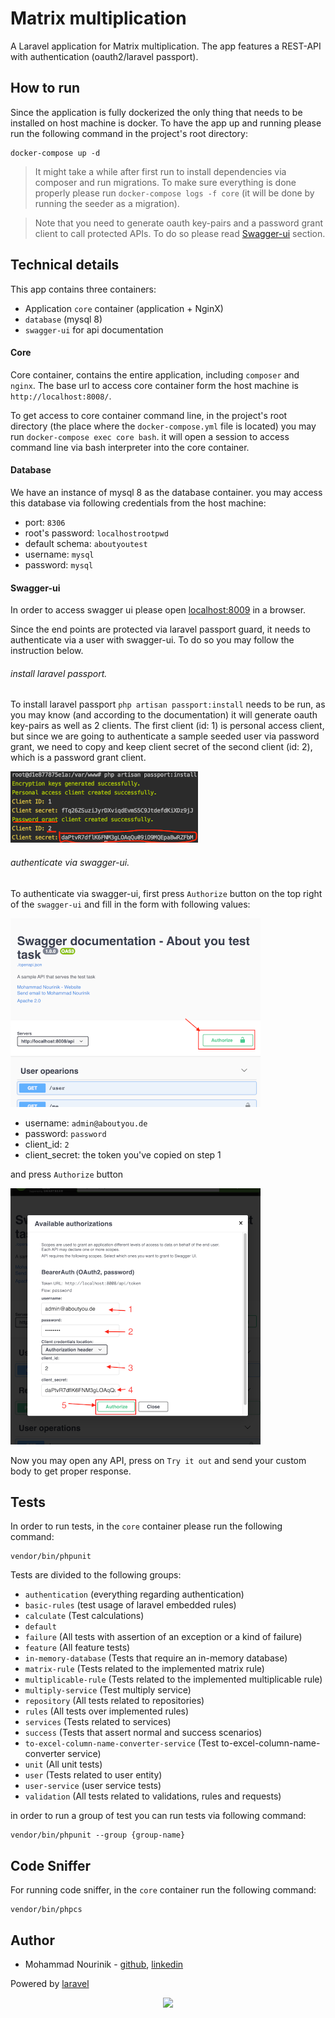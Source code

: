 # Matrix multiplication

A Laravel application for Matrix multiplication. The app features a REST-API with authentication (oauth2/laravel passport).

## How to run

Since the application is fully dockerized the only thing that needs to be installed on host machine is docker.
To have the app up and running please run the following command in the project's root directory:

```shell script
docker-compose up -d
```

> It might take a while after first run to install dependencies via composer and run migrations. To make sure 
> everything is done properly please run `docker-compose logs -f core` (it will be done by running the seeder
> as a migration).

> Note that you need to generate oauth key-pairs and a password grant client to call protected APIs. To do so please
> read [Swagger-ui](#swagger-ui) section.

## Technical details

This app contains three containers:

- Application `core` container (application + NginX)
- `database` (mysql 8)
- `swagger-ui` for api documentation

#### Core

Core container, contains the entire application, including `composer` and `nginx`. The base url to access core
container form the host machine is `http://localhost:8008/`.

To get access to core container command line, in the project's root directory (the place where the `docker-compose.yml`
file is located) you may run `docker-compose exec core bash`. it will open a session to access command line via bash 
interpreter into the core container.

#### Database

We have an instance of mysql 8 as the database container. you may access this database via following credentials from 
the host machine:

- port: `8306`
- root's password: `localhostrootpwd`
- default schema: `aboutyoutest`
- username: `mysql`
- password: `mysql`

#### Swagger-ui

In order to access swagger ui please open [localhost:8009](http://localhost:8009) in a browser.

Since the end points are protected via laravel passport guard, it needs to authenticate via a user with swagger-ui.
To do so you may follow the instruction below.

###### install laravel passport. 

To install laravel passport `php artisan passport:install` needs to be run, 
as you may know (and according to the documentation) it will generate oauth key-pairs as well as 2 clients.
The first client (id: 1) is personal access client, but since we are going to authenticate a sample seeded user via
password grant, we need to copy and keep client secret of the second client (id: 2), which is a password grant client.

![Passport install](./wiki/images/passport-install.png)

###### authenticate via swagger-ui.

To authenticate via swagger-ui, first press `Authorize` button on the top right of the `swagger-ui` and fill in the
form with following values:

![Authorize step 1](./wiki/images/authorize-step-1.png)

- username: `admin@aboutyou.de`
- password: `password`
- client_id: `2`
- client_secret: the token you've copied on step 1

and press `Authorize` button

![Authorize step 1](./wiki/images/authorize-step-2.png)

Now you may open any API, press on `Try it out` and send your custom body to get proper response.

## Tests

In order to run tests, in the `core` container please run the following command:

```shell script
vendor/bin/phpunit
```

Tests are divided to the following groups:

 - `authentication` (everything regarding authentication)
 - `basic-rules` (test usage of laravel embedded rules)
 - `calculate` (Test calculations)
 - `default`
 - `failure` (All tests with assertion of an exception or a kind of failure)
 - `feature` (All feature tests)
 - `in-memory-database` (Tests that require an in-memory database)
 - `matrix-rule` (Tests related to the implemented matrix rule)
 - `multiplicable-rule` (Tests related to the implemented multiplicable rule)
 - `multiply-service` (Test multiply service)
 - `repository` (All tests related to repositories)
 - `rules` (All tests over implemented rules)
 - `services` (Tests related to services)
 - `success` (Tests that assert normal and success scenarios)
 - `to-excel-column-name-converter-service` (Test to-excel-column-name-converter service)
 - `unit` (All unit tests)
 - `user` (Tests related to user entity)
 - `user-service` (user service tests)
 - `validation` (All tests related to validations, rules and requests)

in order to run a group of test you can run tests via following command:

```shell script
vendor/bin/phpunit --group {group-name}
```

## Code Sniffer

For running code sniffer, in the `core` container run the following command:

```shell script
vendor/bin/phpcs
```

## Author

- Mohammad Nourinik - [github](https://github.org/enourinick/), [linkedin](https://www.linkedin.com/in/mohammad-nourinik-b7435236/)

Powered by [laravel](https://laravel.com)

<p align="center"><img src="https://res.cloudinary.com/dtfbvvkyp/image/upload/v1566331377/laravel-logolockup-cmyk-red.svg" width="400"></p>
